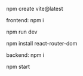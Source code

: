 npm create vite@latest

frontend:
npm i

npm run dev

npm install react-router-dom

backend:
npm i

npm start